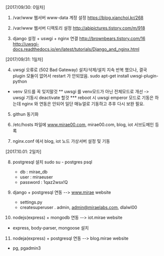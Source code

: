 [2017/09/30: 0일차]

1) /var/www 웹서버 www-data 계정  설정
https://blog.xianchoi.kr/268

2) /var/www 웹서버 디렉토리 설정
http://abipictures.tistory.com/m/918

3) django 설정 + uswgi + nginx 연결
http://brownbears.tistory.com/16
http://uwsgi-docs.readthedocs.io/en/latest/tutorials/Django_and_nginx.html


[2017/09/31: 1일차]

4) uwsgi 오류로 (502 Bad Gateway) 설치/삭제/설치 지속 반복 했으나,
   결국 plugin 모듈이 없어서 restart 가 안되었음.
sudo apt-get install uwsgi-plugin-python
* venv 모드를 꼭 잊지말것
** uwsgi 를 venv모드가 아닌 전체모드로 개선 -> uwsgi 기동시 deactivate 할것
*** reboot 시 uwsgi emperor 모드로 기동은 하는데 nginx 와 연동은 안되어
    일단 매뉴얼로 기동하고 추후 다시 보완 필요.

5) githun 동기화

6) /etc/hosts 파일에 www.mirae00.com, mirae00.com, blog, iot 서브도메인 등록

7) nginx.conf 에서 blog, iot 노드 가상서버 설정 및 기동

[2017.10.01: 2일차]

8) postgresql 설치
   sudo su - postgres
   psql
   - db : mirae_db
   - user : miraeuser
   - password : 1qaz2wsx!Q

9) django + postgresql 연동 --> www.mirae website
   - settings.py
   - createsuperuser
     . admin, admin@miraelabs.com, dlalwl00

10) nodejs(express) + mongodb 연동  --> iot.mirae website
   - express, body-parser, mongoose 설치

11) nodeja(express) + postgresql 연동  --> blog.mirae website
   - pg, pgadmin3
 
